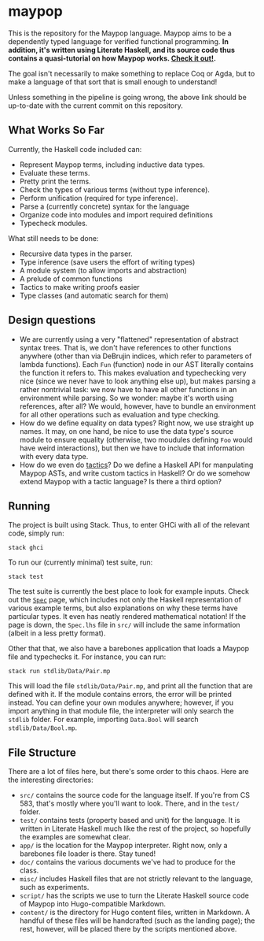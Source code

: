 # maypop

This is the repository for the Maypop language. Maypop aims
to be a dependently typed language for verified functional programming.
__In addition, it's written using Literate Haskell, and its source code
thus contains a quasi-tutorial on how Maypop works. [Check it out!](https://web.engr.oregonstate.edu/~fedorind/CS583/).__

The goal isn't necessarily to make something to replace Coq or Agda, but
to make a language of that sort that is small enough to understand!

Unless something in the pipeline is going wrong, the above link should
be up-to-date with the current commit on this repository.

## What Works So Far
Currently, the Haskell code included can:

* Represent Maypop terms, including inductive data types.
* Evaluate these terms.
* Pretty print the terms.
* Check the types of various terms (without type inference).
* Perform unification (required for type inference).
* Parse a (currently concrete) syntax for the language
* Organize code into modules and import required definitions
* Typecheck modules.

What still needs to be done:

* Recursive data types in the parser. 
* Type inference (save users the effort of writing types)
* A module system (to allow imports and abstraction)
* A prelude of common functions
* Tactics to make writing proofs easier
* Type classes (and automatic search for them)

## Design questions

* We are currently using a very "flattened" representation
of abstract syntax trees. That is, we don't have references
to other functions anywhere (other than via DeBrujin indices,
which refer to parameters of lambda functions). Each `Fun` (function)
node in our AST literally contains the function it refers to.
This makes evaluation and typechecking very nice (since we never
have to look anything else up), but makes parsing a rather nontrivial
task: we now have to have all other functions in an environment
while parsing. So we wonder: maybe it's worth using references,
after all? We would, however, have to bundle an environment for
all other operations such as evaluation and type checking.
* How do we define equality on data types? Right now, we use straight
up names. It may, on one hand, be nice to use the data type's source
module to ensure equality (otherwise, two moudules defining `Foo` would
have weird interactions), but then we have to include that information
with every data type.
* How do we even do [tactics](https://coq.inria.fr/refman/proof-engine/tactics.html)? Do we define a Haskell API for manpulating
Maypop ASTs, and write custom tactics in Haskell? Or do we somehow
extend Maypop with a tactic language? Is there a third option?

## Running
The project is built using Stack. Thus, to enter GHCi with
all of the relevant code, simply run:

```
stack ghci
```

To run our (currently minimal) test suite, run:

```
stack test
```

The test suite is currently the best place to look for example
inputs. Check out the [`Spec`](https://web.engr.oregonstate.edu/~fedorind/CS583/modules/spec/)
page, which includes not only the Haskell representation of various example
terms, but also explanations on why these terms have particular types.
It even has neatly rendered mathematical notation! If the page is down,
the `Spec.lhs` file in `src/` will include the same information (albeit in
a less pretty format).

Other that that, we also have a barebones application that loads a Maypop
file and typechecks it. For instance, you can run:

```
stack run stdlib/Data/Pair.mp
```

This will load the file `stdlib/Data/Pair.mp`, and print all the function
that are defined with it. If the module contains errors, the error will
be printed instead. You can define your own modules anywhere; however,
if you import anything in that module file, the interpreter will
only search the `stdlib` folder. For example, importing `Data.Bool`
will search `stdlib/Data/Bool.mp`.

## File Structure
There are a lot of files here, but there's some order to this chaos.
Here are the interesting directories:

* `src/` contains the source code for the language itself. If you're from CS 583, that's mostly
where you'll want to look. There, and in the `test/` folder.
* `test/` contains tests (property based and unit) for the language. It is written
in Literate Haskell much like the rest of the project, so hopefully the examples
are somewhat clear.
* `app/` is the location for the Maypop interpreter. Right now, only a barebones
file loader is there. Stay tuned!
* `doc/` contains the various documents we've had to produce for the class.
* `misc/` includes Haskell files that are not strictly relevant to the language,
such as experiments.
* `script/` has the scripts we use to turn the Literate Haskell source code
of Maypop into Hugo-compatible Markdown.
* `content/` is the directory for Hugo content files, written in Markdown.
A handful of these files will be handcrafted (such as the landing page);
the rest, however, will be placed there by the scripts mentioned above.
